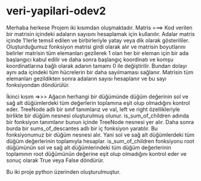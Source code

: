 # veri-yapilari-odev2


Merhaba herkese
Projem iki kısımdan oluşmaktadır. 
Matris ===>
Kod verilen bir matrisin içindeki adaların sayısını hesaplamak için kullanılır. Adalar matris içinde 1'lerle temsil edilen ve birbirleriyle yatay veya dik olarak gösterililer. Oluşturduğumuz fonksiyon matrisi girdi olarak alır ve matrisin boyutlarını belirler matrisin tüm elemanları gezilerek 1 olan her bir eleman için bir ada başlangıcı kabul edilir ve daha sonra başlangıç koordinatı ve komşu koordinatlarına bağlı olarak adanın tamamı 0 ile değiştirilir. Bundan dolayı aynı ada içindeki tüm hücrelerin bir daha sayılmaması sağlanır. Matrisin tüm elemanları gezildikten sonra adaların sayısı hesaplanır ve bu sayı fonksiyondan döndürülür.
 
 
 
 İkinci kısım =>>>
 Ağacın herhangi bir düğümünde düğüm değerinin sol ve sağ alt düğümlerdeki tüm değerlerin toplamına eşit olup olmadığını kontrol eder. TreeNode adlı bir sınıf tanımlarız ve val, left ve right özellikleriyle birlikte bir düğüm nesnesi oluşturulmuş olunur.
 is_sum_of_children adında bir fonksiyon tanımlanır bunun içinde TreeNode nesnesi yer alır. Daha sonra burda bir sums_of_descantes adlı bir iç fonksiyon yaratılır. Bu fonksiyonumuz bir düğüm nesnesi alır. Yani sol ve sağ alt düğümlerdeki tüm düğüm değerlerinin toplamıyla hesaplar. is_sum_of_children fonksiyonu root düğümünün sol ve sağ alt düğümlerindeki tüm düğüm değerlerinin toplamının root düğümünün değerine eşit olup olmadığını kontrol eder ve sonuç olarak True veya False döndürür.
 
 Bu iki proje python üzerinden oluşturulmuştur.
